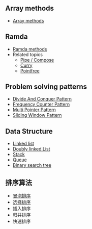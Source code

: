 ## Array methods
  - [Array methods](array/array.md)

## Ramda
  - [Ramda methods](ramda/ramda.md)
  - Related topics
    - [Pipe / Compose](https://github.com/norvca/dailyProgress/issues/92)
    - [Curry](https://github.com/norvca/dailyProgress/issues/94)
    - [Pointfree](https://github.com/norvca/dailyProgress/issues/95)

## Problem solving patterns
  - [Divide And Conquer Pattern](problemSolvingPatterns/divideAndConquerPattern)
  - [Frequency Counter Pattern](problemSolvingPatterns/frequencyCounterPattern)
  - [Multi Pointer Pattern](problemSolvingPatterns/multiPointerPattern)
  - [Sliding Window Pattern](problemSolvingPatterns/slidingWindowPattern)

## Data Structure
  - [Linked list](dataStructure/linked-list)
  - [Doubly linked List](dataStructure/double-linked-list)
  - [Stack](dataStructure/stack)
  - [Queue](dataStructure/queue)
  - [Binary search tree](dataStructure/BTS)

##  排序算法
  - [冒泡排序](sort/bubbleSort.md)
  - [选择排序](sort/selectionSort.md)
  - 插入排序
  - 归并排序
  - 快速排序



